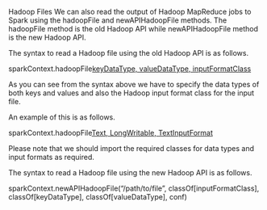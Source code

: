 Hadoop Files
We can also read the output of Hadoop MapReduce jobs to Spark using the hadoopFile and newAPIHadoopFile methods. The hadoopFile method is the old Hadoop API while newAPIHadoopFile method is the new Hadoop API.

The syntax to read a Hadoop file using the old Hadoop API is as follows.

sparkContext.hadoopFile[keyDataType, valueDataType, inputFormatClass](“/path/to/file”)

As you can see from the syntax above we have to specify the data types of both keys and values and also the Hadoop input format class for the input file.

An example of this is as follows.

sparkContext.hadoopFile[Text, LongWritable, TextInputFormat](“/usr/local/files/out/part-00000”)

Please note that we should import the required classes for data types and input formats as required. 

The syntax to read a Hadoop file using the new Hadoop API is as follows.

sparkContext.newAPIHadoopFile(“/path/to/file”, classOf[inputFormatClass], classOf[keyDataType], classOf[valueDataType], conf)
